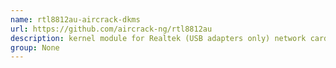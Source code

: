 ```yaml
---
name: rtl8812au-aircrack-dkms
url: https://github.com/aircrack-ng/rtl8812au
description: kernel module for Realtek (USB adapters only) network cards with 8812au chipset. URL : https://github.com/aircrack-ng/rtl8812au Groups : None
group: None
---
```

